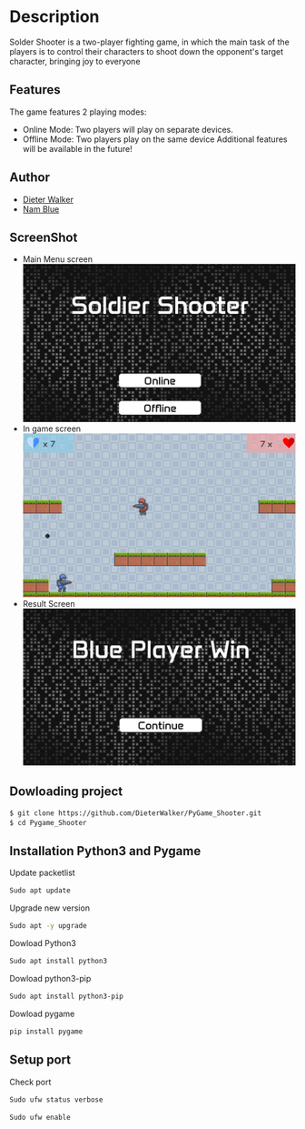# Description
Solder Shooter is a two-player fighting game, in which the main task of the players is to control their characters to shoot down the opponent's target character, bringing joy to everyone
## Features
The game features 2 playing modes: 
- Online Mode: Two players will play on separate devices. 
- Offline Mode: Two players play on the same device
Additional features will be available in the future!
## Author
- [Dieter Walker](https://github.com/DieterWalker)
- [Nam Blue](https://github.com/nam050402)
## ScreenShot
- Main Menu screen
![Alternative text](./assets/readme_image/image_2.png)
- In game screen
![Alternative text](./assets/readme_image/image_3.png)
- Result Screen
![Alternative text](./assets/readme_image/image_1.png)
## Dowloading project
```bash
$ git clone https://github.com/DieterWalker/PyGame_Shooter.git
$ cd Pygame_Shooter
```

## Installation Python3 and Pygame
Update packetlist

```bash
Sudo apt update
```

Upgrade new version

```bash
Sudo apt -y upgrade
```

Dowload Python3

```bash
Sudo apt install python3
```

Dowload python3-pip

```bash
Sudo apt install python3-pip
```

Dowload pygame

```bash
pip install pygame
```

## Setup port 

Check port

```bash
Sudo ufw status verbose
```


```bash
Sudo ufw enable
```
